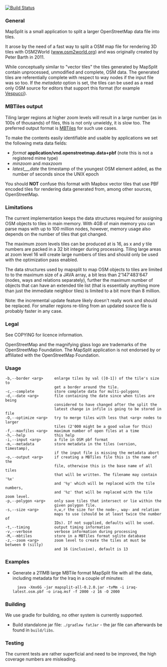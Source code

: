 [![Build Status](https://travis-ci.org/simonpoole/mapsplit.svg?branch=master)](https://travis-ci.org/simonpoole/mapsplit)

### General

MapSplit is a small application to split a larger OpenStreetMap data file into tiles. 

It arose by the need of a fast way to split a OSM map file for rendering 3D tiles with OSM2World (www.osm2world.org) and was originally 
created by Peter Barth in 2011.

While conceptually similar to "vector tiles" the tiles generated by MapSplit contain unprocessed, unmodified and complete, OSM data. 
The generated tiles are referentially complete with respect to way nodes if the input file was so too. If the _metadata_ option
is set, the tiles can be used as a read only OSM source for editors that support this format (for example [Vespucci](https://vespucci.io)).

### MBTiles output

Tiling larger regions at higher zoom levels will result in a large number (as in 100s of thousands) of files, this is
not only unwieldy, it is slow too. The preferred output format is [MBTiles](https://github.com/mapbox/mbtiles-spec) for such use
cases. 

To make the contents easily identifiable and usable by applications we set the following meta data fields:

* _format_ __application/vnd.openstreetmap.data+pbf__ (note this is not a registered mime type)
* _minzoom_ and _maxzoom_
* _latest___date_ the timestamp of the youngest OSM element added, as the number of seconds since the UNIX epoch

You should __NOT__ confuse this format with Mapbox vector tiles that use PBF encoded tiles for rendering data generated from, among
other sources, OpenStreetMap.

### Limitations

The current implementation keeps the data structures required for assigning OSM objects to tiles in main memory. With 4GB of main memory 
you can parse maps with up to 100 million nodes, however, memory usage also depends on the number of tiles that got changed.

The maximum zoom levels tiles can be produced at is 16, as x and y tile numbers are packed in a 32 bit integer during processing. 
Tiling large areas at zoom level 16 will create large numbers of tiles and should only be used with the optimization pass enabled. 

The data structures used by mapsplit to map OSM objects to tiles are limited to to the maximum size of a JAVA array, a bit less than 2'147'483'647 (nodes, ways and relations separately), further the maximum number of objects that can have an extended tile list (that is essentially anything more than just the immediate neighbor tiles) is limited to a bit more than 8 million.

Note: the incremental update feature likely doesn't really work and should be replaced. For smaller regions re-tiling from an updated 
source file is probably faster in any case.

### Legal

See COPYING for licence information.

OpenStreetMap and the magnifying glass logo are trademarks of the OpenStreetMap Foundation. The MapSplit application is not endorsed by or affiliated with the OpenStreetMap Foundation. 

### Usage

    -b,--border <arg>     enlarge tiles by val ([0-1]) of the tile's size to
                          get a border around the tile.
    -c,--complete         store complete data for multi-polygons
    -d,--date <arg>       file containing the date since when tiles are being
                          considered to have changed after the split the
                          latest change in infile is going to be stored in file
    -O,--optimize <arg>   try to merge tiles with less that <arg> nodes to larger
                          tiles (2'000 might be a good value for this) 
    -f,--maxfiles <arg>   maximum number of open files at a time
    -h,--help             this help
    -i,--input <arg>      a file in OSM pbf format
    -m,--metadata         store metadata in the tiles (version, timestamp), 
                          if the input file is missing the metadata abort
    -o,--output <arg>     if creating a MBTiles file this is the name of the
                          file, otherwise this is the base name of all tiles
                          that will be written. The filename may contain '%x'
                          and '%y' which will be replaced with the tile numbers, 
                          and '%z' that will be replaced with the tile zoom level.
    -p,--polygon <arg>    only save tiles that intersect or lie within the
                          given polygon file.
    -s,--size <arg>       n,w,r the size for the node-, way- and relation
                          maps to use (should be at least twice the number of
                          IDs). If not supplied, defaults will be used.
    -t,--timing           output timing information
    -v,--verbose          verbose information during processing
    -M,--mbtiles          store in a MBTiles format sqlite database
    -z,--zoom <arg>       zoom level to create the tiles at must be between 0 (silly)
                          and 16 (inclusive), default is 13

### Examples

* Generate a 211MB large MBTile format MapSplit file with all the data, including metadata for the Iraq in a couple of minutes:

        java -Xmx6G -jar mapsplit-all-0.2.0.jar -tvMm -i iraq-latest.osm.pbf -o iraq.msf -f 2000 -z 16 -O 2000

 
### Building

We use gradle for building, no other system is currently supported.

* Build standalone jar file: `./gradlew fatJar` - the jar file can afterwards be found in `build/libs`.

### Testing

The current tests are rather superficial and need to be improved, the high coverage numbers are misleading.


 
